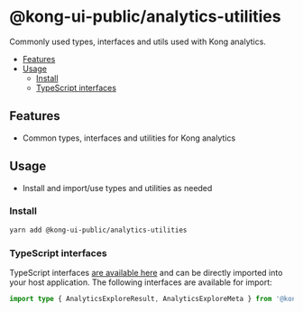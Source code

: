 # @kong-ui-public/analytics-utilities

Commonly used types, interfaces and utils used with Kong analytics.

- [Features](#features)
- [Usage](#usage)
  - [Install](#install)
  - [TypeScript interfaces](#typescript-interfaces)

## Features

- Common types, interfaces and utilities for Kong analytics

## Usage

- Install and import/use types and utilities as needed

### Install

```sh
yarn add @kong-ui-public/analytics-utilities
```

### TypeScript interfaces

TypeScript interfaces [are available here](https://github.com/Kong/public-ui-components/blob/main/packages/analytics/analytics-utilities/src/types) and can be directly imported into your host application. The following interfaces are available for import:

```ts
import type { AnalyticsExploreResult, AnalyticsExploreMeta } from '@kong-ui-public/analytics-utilities'
```
